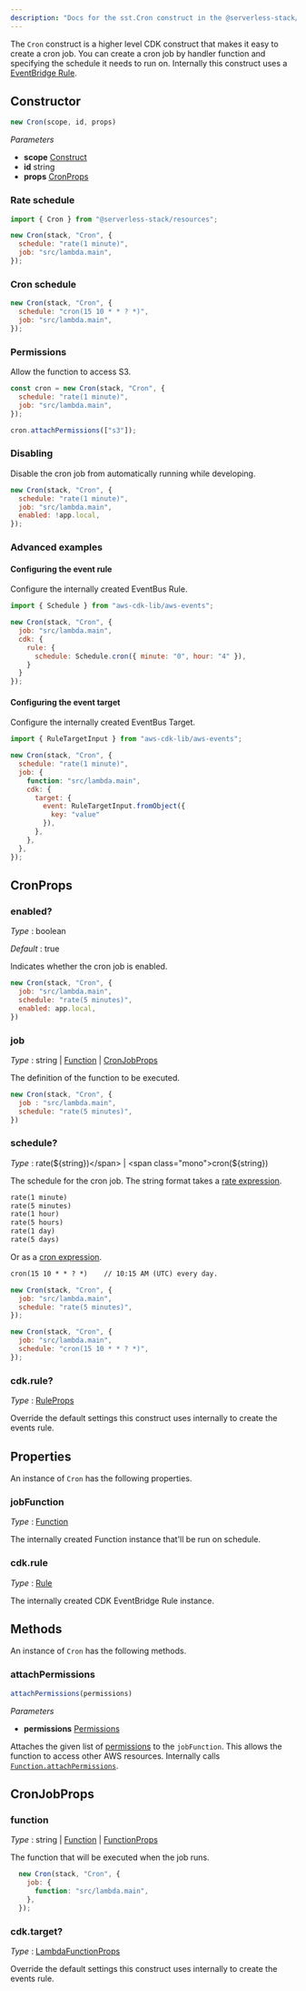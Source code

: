 ```yaml
---
description: "Docs for the sst.Cron construct in the @serverless-stack/resources package"
---
```

<!--
!!!!!!!!!!!!!!!!!!!!!!!!!!!!!!!!!!!!!!!!!!!!!!!!!!!!!!!!!!!!!!!
!!                                                           !!
!!  This file has been automatically generated, do not edit  !!
!!                                                           !!
!!!!!!!!!!!!!!!!!!!!!!!!!!!!!!!!!!!!!!!!!!!!!!!!!!!!!!!!!!!!!!!
-->
The `Cron` construct is a higher level CDK construct that makes it easy to create a cron job. You can create a cron job by handler function and specifying the schedule it needs to run on. Internally this construct uses a [EventBridge Rule](https://docs.aws.amazon.com/cdk/api/v2/docs/aws-cdk-lib.aws_events.Rule.html).

## Constructor
```ts
new Cron(scope, id, props)
```
_Parameters_
- __scope__ <span class="mono">[Construct](https://docs.aws.amazon.com/cdk/api/v2/docs/constructs.Construct.html)</span>
- __id__ <span class="mono">string</span>
- __props__ <span class="mono">[CronProps](#cronprops)</span>

### Rate schedule

```js
import { Cron } from "@serverless-stack/resources";

new Cron(stack, "Cron", {
  schedule: "rate(1 minute)",
  job: "src/lambda.main",
});
```

### Cron schedule

```js
new Cron(stack, "Cron", {
  schedule: "cron(15 10 * * ? *)",
  job: "src/lambda.main",
});
```

### Permissions

Allow the function to access S3.

```js {6}
const cron = new Cron(stack, "Cron", {
  schedule: "rate(1 minute)",
  job: "src/lambda.main",
});

cron.attachPermissions(["s3"]);
```

### Disabling

Disable the cron job from automatically running while developing.

```js {4}
new Cron(stack, "Cron", {
  schedule: "rate(1 minute)",
  job: "src/lambda.main",
  enabled: !app.local,
});
```

### Advanced examples

#### Configuring the event rule

Configure the internally created EventBus Rule.

```js {7}
import { Schedule } from "aws-cdk-lib/aws-events";

new Cron(stack, "Cron", {
  job: "src/lambda.main",
  cdk: {
    rule: {
      schedule: Schedule.cron({ minute: "0", hour: "4" }),
    }
  }
});
```

#### Configuring the event target

Configure the internally created EventBus Target.

```js {8-12}
import { RuleTargetInput } from "aws-cdk-lib/aws-events";

new Cron(stack, "Cron", {
  schedule: "rate(1 minute)",
  job: {
    function: "src/lambda.main",
    cdk: {
      target: {
        event: RuleTargetInput.fromObject({
          key: "value"
        }),
      },
    },
  },
});
```

## CronProps


### enabled?

_Type_ : <span class="mono">boolean</span>

_Default_ : <span class="mono">true</span>

Indicates whether the cron job is enabled.


```js
new Cron(stack, "Cron", {
  job: "src/lambda.main",
  schedule: "rate(5 minutes)",
  enabled: app.local,
})
```

### job

_Type_ : <span class='mono'><span class='mono'><span class="mono">string</span> | <span class="mono">[Function](Function#function)</span></span> | <span class="mono">[CronJobProps](#cronjobprops)</span></span>

The definition of the function to be executed.


```js
new Cron(stack, "Cron", {
  job : "src/lambda.main",
  schedule: "rate(5 minutes)",
})
```

### schedule?

_Type_ : <span class='mono'><span class="mono">rate(${string})</span> | <span class="mono">cron(${string})</span></span>

The schedule for the cron job.
The string format takes a [rate expression](https://docs.aws.amazon.com/lambda/latest/dg/services-cloudwatchevents-expressions.html).

```txt
rate(1 minute)
rate(5 minutes)
rate(1 hour)
rate(5 hours)
rate(1 day)
rate(5 days)
```
Or as a [cron expression](https://en.wikipedia.org/wiki/Cron#CRON_expression).

```txt
cron(15 10 * * ? *)    // 10:15 AM (UTC) every day.
```


```js
new Cron(stack, "Cron", {
  job: "src/lambda.main",
  schedule: "rate(5 minutes)",
});
```
```js
new Cron(stack, "Cron", {
  job: "src/lambda.main",
  schedule: "cron(15 10 * * ? *)",
});
```


### cdk.rule?

_Type_ : <span class="mono">[RuleProps](https://docs.aws.amazon.com/cdk/api/v2/docs/aws-cdk-lib.aws_events.RuleProps.html)</span>

Override the default settings this construct uses internally to create the events rule.


## Properties
An instance of `Cron` has the following properties.
### jobFunction

_Type_ : <span class="mono">[Function](Function#function)</span>

The internally created Function instance that'll be run on schedule.


### cdk.rule

_Type_ : <span class="mono">[Rule](https://docs.aws.amazon.com/cdk/api/v2/docs/aws-cdk-lib.aws_events.Rule.html)</span>

The internally created CDK EventBridge Rule instance.


## Methods
An instance of `Cron` has the following methods.
### attachPermissions

```ts
attachPermissions(permissions)
```
_Parameters_
- __permissions__ <span class="mono">[Permissions](Permissions)</span>


Attaches the given list of [permissions](Permissions.md) to the `jobFunction`. This allows the function to access other AWS resources.
Internally calls [`Function.attachPermissions`](Function.md#attachpermissions).


## CronJobProps


### function

_Type_ : <span class='mono'><span class="mono">string</span> | <span class="mono">[Function](Function#function)</span> | <span class="mono">[FunctionProps](Function#functionprops)</span></span>

The function that will be executed when the job runs.


```js
  new Cron(stack, "Cron", {
    job: {
      function: "src/lambda.main",
    },
  });
```


### cdk.target?

_Type_ : <span class="mono">[LambdaFunctionProps](https://docs.aws.amazon.com/cdk/api/v2/docs/aws-cdk-lib.aws_events_targets.LambdaFunctionProps.html)</span>

Override the default settings this construct uses internally to create the events rule.

